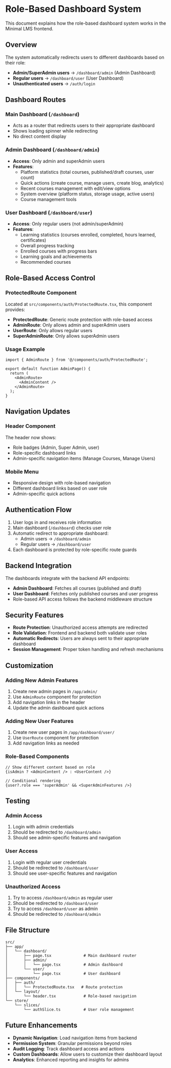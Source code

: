 # Role-Based Dashboard System

This document explains how the role-based dashboard system works in the Minimal LMS frontend.

## Overview

The system automatically redirects users to different dashboards based on their role:
- **Admin/SuperAdmin users** → `/dashboard/admin` (Admin Dashboard)
- **Regular users** → `/dashboard/user` (User Dashboard)
- **Unauthenticated users** → `/auth/login`

## Dashboard Routes

### Main Dashboard (`/dashboard`)
- Acts as a router that redirects users to their appropriate dashboard
- Shows loading spinner while redirecting
- No direct content display

### Admin Dashboard (`/dashboard/admin`)
- **Access**: Only admin and superAdmin users
- **Features**:
  - Platform statistics (total courses, published/draft courses, user count)
  - Quick actions (create course, manage users, create blog, analytics)
  - Recent courses management with edit/view options
  - System overview (platform status, storage usage, active users)
  - Course management tools

### User Dashboard (`/dashboard/user`)
- **Access**: Only regular users (not admin/superAdmin)
- **Features**:
  - Learning statistics (courses enrolled, completed, hours learned, certificates)
  - Overall progress tracking
  - Enrolled courses with progress bars
  - Learning goals and achievements
  - Recommended courses

## Role-Based Access Control

### ProtectedRoute Component
Located at `src/components/auth/ProtectedRoute.tsx`, this component provides:

- **ProtectedRoute**: Generic route protection with role-based access
- **AdminRoute**: Only allows admin and superAdmin users
- **UserRoute**: Only allows regular users
- **SuperAdminRoute**: Only allows superAdmin users

### Usage Example
```tsx
import { AdminRoute } from '@/components/auth/ProtectedRoute';

export default function AdminPage() {
  return (
    <AdminRoute>
      <AdminContent />
    </AdminRoute>
  );
}
```

## Navigation Updates

### Header Component
The header now shows:
- Role badges (Admin, Super Admin, user)
- Role-specific dashboard links
- Admin-specific navigation items (Manage Courses, Manage Users)

### Mobile Menu
- Responsive design with role-based navigation
- Different dashboard links based on user role
- Admin-specific quick actions

## Authentication Flow

1. User logs in and receives role information
2. Main dashboard (`/dashboard`) checks user role
3. Automatic redirect to appropriate dashboard:
   - Admin users → `/dashboard/admin`
   - Regular users → `/dashboard/user`
4. Each dashboard is protected by role-specific route guards

## Backend Integration

The dashboards integrate with the backend API endpoints:
- **Admin Dashboard**: Fetches all courses (published and draft)
- **User Dashboard**: Fetches only published courses and user progress
- Role-based API access follows the backend middleware structure

## Security Features

- **Route Protection**: Unauthorized access attempts are redirected
- **Role Validation**: Frontend and backend both validate user roles
- **Automatic Redirects**: Users are always sent to their appropriate dashboard
- **Session Management**: Proper token handling and refresh mechanisms

## Customization

### Adding New Admin Features
1. Create new admin pages in `/app/admin/`
2. Use `AdminRoute` component for protection
3. Add navigation links in the header
4. Update the admin dashboard quick actions

### Adding New User Features
1. Create new user pages in `/app/dashboard/user/`
2. Use `UserRoute` component for protection
3. Add navigation links as needed

### Role-Based Components
```tsx
// Show different content based on role
{isAdmin ? <AdminContent /> : <UserContent />}

// Conditional rendering
{user?.role === 'superAdmin' && <SuperAdminFeatures />}
```

## Testing

### Admin Access
1. Login with admin credentials
2. Should be redirected to `/dashboard/admin`
3. Should see admin-specific features and navigation

### User Access
1. Login with regular user credentials
2. Should be redirected to `/dashboard/user`
3. Should see user-specific features and navigation

### Unauthorized Access
1. Try to access `/dashboard/admin` as regular user
2. Should be redirected to `/dashboard/user`
3. Try to access `/dashboard/user` as admin
4. Should be redirected to `/dashboard/admin`

## File Structure

```
src/
├── app/
│   └── dashboard/
│       ├── page.tsx              # Main dashboard router
│       ├── admin/
│       │   └── page.tsx          # Admin dashboard
│       └── user/
│           └── page.tsx          # User dashboard
├── components/
│   ├── auth/
│   │   └── ProtectedRoute.tsx   # Route protection
│   └── layout/
│       └── header.tsx            # Role-based navigation
└── store/
    └── slices/
        └── authSlice.ts          # User role management
```

## Future Enhancements

- **Dynamic Navigation**: Load navigation items from backend
- **Permission System**: Granular permissions beyond roles
- **Audit Logging**: Track dashboard access and actions
- **Custom Dashboards**: Allow users to customize their dashboard layout
- **Analytics**: Enhanced reporting and insights for admins
